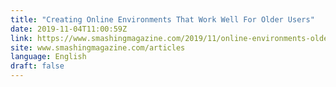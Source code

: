 ```yaml
---
title: "Creating Online Environments That Work Well For Older Users"
date: 2019-11-04T11:00:59Z
link: https://www.smashingmagazine.com/2019/11/online-environments-older-users/?utm_medium=RSS&utm_source=news.12bit.vn
site: www.smashingmagazine.com/articles
language: English
draft: false
---
```

